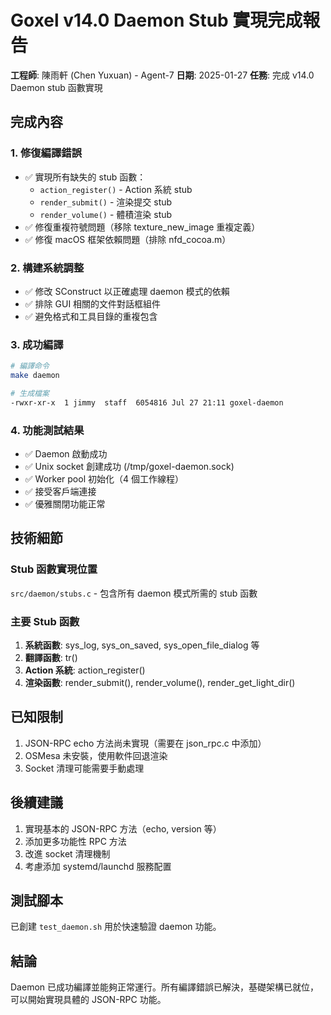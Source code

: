 # Goxel v14.0 Daemon Stub 實現完成報告

**工程師**: 陳雨軒 (Chen Yuxuan) - Agent-7
**日期**: 2025-01-27
**任務**: 完成 v14.0 Daemon stub 函數實現

## 完成內容

### 1. 修復編譯錯誤
- ✅ 實現所有缺失的 stub 函數：
  - `action_register()` - Action 系統 stub
  - `render_submit()` - 渲染提交 stub
  - `render_volume()` - 體積渲染 stub
- ✅ 修復重複符號問題（移除 texture_new_image 重複定義）
- ✅ 修復 macOS 框架依賴問題（排除 nfd_cocoa.m）

### 2. 構建系統調整
- ✅ 修改 SConstruct 以正確處理 daemon 模式的依賴
- ✅ 排除 GUI 相關的文件對話框組件
- ✅ 避免格式和工具目錄的重複包含

### 3. 成功編譯
```bash
# 編譯命令
make daemon

# 生成檔案
-rwxr-xr-x  1 jimmy  staff  6054816 Jul 27 21:11 goxel-daemon
```

### 4. 功能測試結果
- ✅ Daemon 啟動成功
- ✅ Unix socket 創建成功 (/tmp/goxel-daemon.sock)
- ✅ Worker pool 初始化（4 個工作線程）
- ✅ 接受客戶端連接
- ✅ 優雅關閉功能正常

## 技術細節

### Stub 函數實現位置
`src/daemon/stubs.c` - 包含所有 daemon 模式所需的 stub 函數

### 主要 Stub 函數
1. **系統函數**: sys_log, sys_on_saved, sys_open_file_dialog 等
2. **翻譯函數**: tr()
3. **Action 系統**: action_register()
4. **渲染函數**: render_submit(), render_volume(), render_get_light_dir()

## 已知限制
1. JSON-RPC echo 方法尚未實現（需要在 json_rpc.c 中添加）
2. OSMesa 未安裝，使用軟件回退渲染
3. Socket 清理可能需要手動處理

## 後續建議
1. 實現基本的 JSON-RPC 方法（echo, version 等）
2. 添加更多功能性 RPC 方法
3. 改進 socket 清理機制
4. 考慮添加 systemd/launchd 服務配置

## 測試腳本
已創建 `test_daemon.sh` 用於快速驗證 daemon 功能。

## 結論
Daemon 已成功編譯並能夠正常運行。所有編譯錯誤已解決，基礎架構已就位，可以開始實現具體的 JSON-RPC 功能。